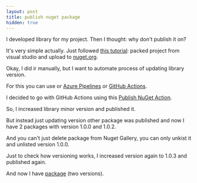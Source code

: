 ```yaml
---
layout: post
title: publish nuget package
hidden: true
---
```

I developed library for my project. Then I thought: why don't publish it on?

It's very simple actually. Just followed [this tutorial](https://docs.microsoft.com/en-us/nuget/nuget-org/publish-a-package): packed project from visual studio and upload to [nuget.org](https://www.nuget.org/packages/WikiDataiLib/).

Okay, I did ir manually, but I want to automate process of updating library version.

For this you can use or [Azure Pipelines](https://medium.com/@yanxiaodi/using-azure-devops-pipelines-to-publish-the-nuget-package-from-github-repo-fb58be4e9be8) or [GitHub Actions](https://brainlesscoder.com/2019/12/25/publishing-net-standard-nuget-package-with-github-actions/).

I decided to go with GitHub Actions using this [Publish NuGet Action](https://github.com/rohith/publish-nuget).

So, I increased library minor version and published it.

But instead just updating version other package was published and now I have 2 packages with version 1.0.0 and 1.0.2.

And you can't just delete package from Nuget Gallery, you can only unkist it and unlisted version 1.0.0.

Just to check how versioning works, I increased version again to 1.0.3 and published again.

And now I have [package](https://www.nuget.org/packages/WikiDataLib/) (two versions).
